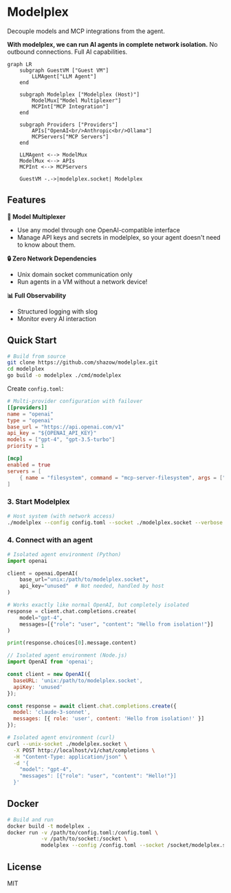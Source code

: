 # Modelplex

Decouple models and MCP integrations from the agent.

**With modelplex, we can run AI agents in complete network isolation.** No outbound connections. Full AI capabilities.

```mermaid
graph LR
    subgraph GuestVM ["Guest VM"]
        LLMAgent["LLM Agent"]
    end
    
    subgraph Modelplex ["Modelplex (Host)"]
        ModelMux["Model Multiplexer"]
        MCPInt["MCP Integration"]
    end
    
    subgraph Providers ["Providers"]
        APIs["OpenAI<br/>Anthropic<br/>Ollama"]
        MCPServers["MCP Servers"]
    end
    
    LLMAgent <--> ModelMux
    ModelMux <--> APIs
    MCPInt <--> MCPServers
    
    GuestVM -.->|modelplex.socket| Modelplex
```

## Features

**🔀 Model Multiplexer**
- Use any model through one OpenAI-compatible interface
- Manage API keys and secrets in modelplex, so your agent doesn't need to know about them.

**🔒 Zero Network Dependencies**
- Unix domain socket communication only
- Run agents in a VM without a network device!

**📊 Full Observability**
- Structured logging with slog
- Monitor every AI interaction

## Quick Start

```bash
# Build from source
git clone https://github.com/shazow/modelplex.git
cd modelplex
go build -o modelplex ./cmd/modelplex
```

Create `config.toml`:

```toml
# Multi-provider configuration with failover
[[providers]]
name = "openai"
type = "openai"
base_url = "https://api.openai.com/v1"
api_key = "${OPENAI_API_KEY}"
models = ["gpt-4", "gpt-3.5-turbo"]
priority = 1

[mcp]
enabled = true
servers = [
    { name = "filesystem", command = "mcp-server-filesystem", args = ["/workspace"] },
]
```

### 3. Start Modelplex

```bash
# Host system (with network access)
./modelplex --config config.toml --socket ./modelplex.socket --verbose
```

### 4. Connect with an agent

```python
# Isolated agent environment (Python)
import openai

client = openai.OpenAI(
    base_url="unix:/path/to/modelplex.socket",
    api_key="unused"  # Not needed, handled by host
)

# Works exactly like normal OpenAI, but completely isolated
response = client.chat.completions.create(
    model="gpt-4",
    messages=[{"role": "user", "content": "Hello from isolation!"}]
)

print(response.choices[0].message.content)
```

```javascript
// Isolated agent environment (Node.js)
import OpenAI from 'openai';

const client = new OpenAI({
  baseURL: 'unix:/path/to/modelplex.socket',
  apiKey: 'unused'
});

const response = await client.chat.completions.create({
  model: 'claude-3-sonnet',
  messages: [{ role: 'user', content: 'Hello from isolation!' }]
});
```

```bash
# Isolated agent environment (curl)
curl --unix-socket ./modelplex.socket \
  -X POST http://localhost/v1/chat/completions \
  -H "Content-Type: application/json" \
  -d '{
    "model": "gpt-4",
    "messages": [{"role": "user", "content": "Hello!"}]
  }'
```


## Docker

```bash
# Build and run
docker build -t modelplex .
docker run -v /path/to/config.toml:/config.toml \
           -v /path/to/socket:/socket \
           modelplex --config /config.toml --socket /socket/modelplex.socket
```

## License

MIT
